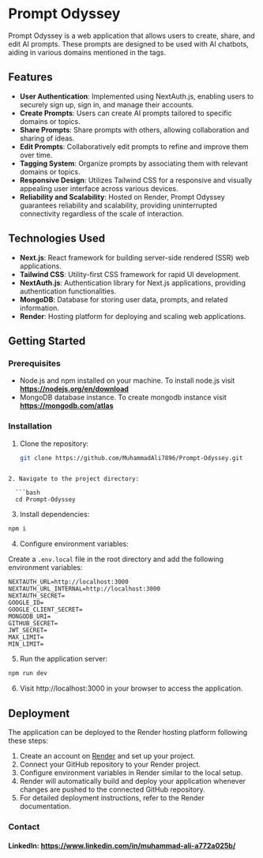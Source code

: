 # Prompt Odyssey

Prompt Odyssey is a web application that allows users to create, share, and edit AI prompts. These prompts are designed to be used with AI chatbots, aiding in various domains mentioned in the tags.

## Features

- **User Authentication**: Implemented using NextAuth.js, enabling users to securely sign up, sign in, and manage their accounts.
- **Create Prompts**: Users can create AI prompts tailored to specific domains or topics.
- **Share Prompts**: Share prompts with others, allowing collaboration and sharing of ideas.
- **Edit Prompts**: Collaboratively edit prompts to refine and improve them over time.
- **Tagging System**: Organize prompts by associating them with relevant domains or topics.
- **Responsive Design**: Utilizes Tailwind CSS for a responsive and visually appealing user interface across various devices.
- **Reliability and Scalability**: Hosted on Render, Prompt Odyssey guarantees reliability and scalability, providing uninterrupted connectivity regardless of the scale of interaction.

## Technologies Used

- **Next.js**: React framework for building server-side rendered (SSR) web applications.
- **Tailwind CSS**: Utility-first CSS framework for rapid UI development.
- **NextAuth.js**: Authentication library for Next.js applications, providing authentication functionalities.
- **MongoDB**: Database for storing user data, prompts, and related information.
- **Render**: Hosting platform for deploying and scaling web applications.

## Getting Started

### Prerequisites

- Node.js and npm installed on your machine. To install node.js visit **https://nodejs.org/en/download**
- MongoDB database instance. To create mongodb instance visit **https://mongodb.com/atlas**

### Installation

1. Clone the repository:

   ```bash
   git clone https://github.com/MuhammadAli7896/Prompt-Odyssey.git
```

2. Navigate to the project directory:

  ```bash
  cd Prompt-Odyssey
```

3. Install dependencies:

  ```bash
  npm i
```

4. Configure environment variables:

Create a `.env.local` file in the root directory and add the following environment variables:

```env
NEXTAUTH_URL=http://localhost:3000
NEXTAUTH_URL_INTERNAL=http://localhost:3000
NEXTAUTH_SECRET=
GOOGLE_ID=
GOOGLE_CLIENT_SECRET=
MONGODB_URI=
GITHUB_SECRET=
JWT_SECRET=
MAX_LIMIT=
MIN_LIMIT=
```

5. Run the application server:
```bash
npm run dev
```

6. Visit http://localhost:3000 in your browser to access the application.

## Deployment

The application can be deployed to the Render hosting platform following these steps:

1. Create an account on [Render](https://render.com) and set up your project.
2. Connect your GitHub repository to your Render project.
3. Configure environment variables in Render similar to the local setup.
4. Render will automatically build and deploy your application whenever changes are pushed to the connected GitHub repository.
5. For detailed deployment instructions, refer to the Render documentation.

### Contact

#### LinkedIn: https://www.linkedin.com/in/muhammad-ali-a772a025b/
